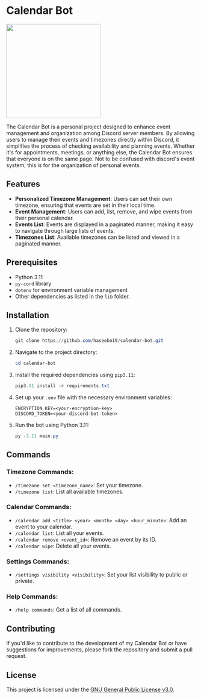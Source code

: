 # Calendar Bot

<img src="logo.png" width="250">

The Calendar Bot is a personal project designed to enhance event management and organization among Discord server members. By allowing users to manage their events and timezones directly within Discord, it simplifies the process of checking availability and planning events. Whether it's for appointments, meetings, or anything else, the Calendar Bot ensures that everyone is on the same page. Not to be confused with discord's event system; this is for the organization of personal events.

## Features

- **Personalized Timezone Management**: Users can set their own timezone, ensuring that events are set in their local time.
- **Event Management**: Users can add, list, remove, and wipe events from their personal calendar.
- **Events List**: Events are displayed in a paginated manner, making it easy to navigate through large lists of events.
- **Timezones List**: Available timezones can be listed and viewed in a paginated manner.

## Prerequisites

- Python 3.11
- `py-cord` library
- `dotenv` for environment variable management
- Other dependencies as listed in the `lib` folder.

## Installation

1. Clone the repository:
   ```powershell
   git clone https://github.com/haseebn19/calendar-bot.git
   ```

2. Navigate to the project directory:
   ```powershell
   cd calendar-bot
   ```

3. Install the required dependencies using `pip3.11`:
   ```powershell
   pip3.11 install -r requirements.txt
   ```

4. Set up your `.env` file with the necessary environment variables:
   ```env
   ENCRYPTION_KEY=<your-encryption-key>
   DISCORD_TOKEN=<your-discord-bot-token>
   ```

5. Run the bot using Python 3.11:
   ```powershell
   py -3.11 main.py
   ```

## Commands

### Timezone Commands:
  - `/timezone set <timezone_name>`: Set your timezone.
  - `/timezone list`: List all available timezones.

### Calendar Commands:
  - `/calendar add <title> <year> <month> <day> <hour_minute>`: Add an event to your calendar.
  - `/calendar list`: List all your events.
  - `/calendar remove <event_id>`: Remove an event by its ID.
  - `/calendar wipe`: Delete all your events.

### Settings Commands:
  - `/settings visibility <visibility>`: Set your list visibility to public or private.

### Help Commands:
  - `/help commands`: Get a list of all commands.

## Contributing

If you'd like to contribute to the development of my Calendar Bot or have suggestions for improvements, please fork the repository and submit a pull request.

## License

This project is licensed under the [GNU General Public License v3.0](https://www.gnu.org/licenses/gpl-3.0.en.html).

